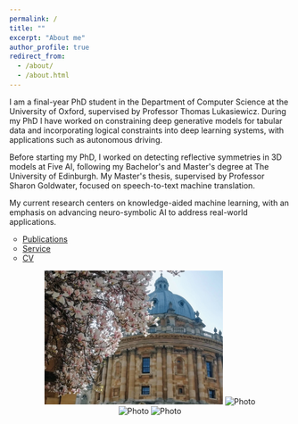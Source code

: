 ```yaml
---
permalink: /
title: ""
excerpt: "About me"
author_profile: true
redirect_from: 
  - /about/
  - /about.html
---
```


I am a final-year PhD student in the Department of Computer Science at the University of Oxford, supervised by Professor Thomas Lukasiewicz.
During my PhD I have worked on constraining deep generative models for tabular data and incorporating logical constraints into deep learning systems, with applications such as autonomous driving. 

Before starting my PhD, I worked on detecting reflective symmetries in 3D models at Five AI, following my Bachelor's and Master's degree at The University of Edinburgh. 
My Master's thesis, supervised by Professor Sharon Goldwater, focused on speech-to-text machine translation.

My current research centers on knowledge-aided machine learning, with an emphasis on advancing neuro-symbolic AI to address real-world applications.



<style>
ul {
list-style-type: circle;
}
</style>

* [Publications](https://mihaela-stoian.github.io/publications/)
* [Service](https://mihaela-stoian.github.io/service/)
* [CV](https://mihaela-stoian.github.io/cv/) 


<!---
<p align="center">
<img src="../images/profile/IMG_20230615_141536.jpg" alt="Photo" style="width: 220px;"/> 
    <img src="../images/profile/IMG_20231123_143104.jpg" alt="Photo" style="width: 220px;"/> 
  <img src="../images/profile/IMG_20220712_212401.jpg" alt="Photo" style="width: 220px;"/>
</p>
-->



<p align="center">
 <img src="https://raw.githubusercontent.com/mihaela-stoian/mihaela-stoian.github.io/main/images/profile/background_profile2.jpg" alt="Photo" style="width: 320px;"/>
  <img src="https://raw.githubusercontent.com/mihaela-stoian/mihaela-stoian.github.io/main/images/profile/IMG_20230407_133724.jpg" alt="Photo" style="width: 320px;"/>
<br>
<img src="https://raw.githubusercontent.com/mihaela-stoian/mihaela-stoian.github.io/main/images/profile/IMG_20230501_163947.jpg" alt="Photo" style="width: 320px;"/> 
  <img src="https://raw.githubusercontent.com/mihaela-stoian/mihaela-stoian.github.io/main/images/profile/IMG_20230501_164114.jpg" alt="Photo" style="width: 320px;"/> 
</p>

<!--- 
<p align="center">
  <img src="https://raw.githubusercontent.com/mihaela-stoian/mihaela-stoian.github.io/main/images/profile/background_profile2.jpg" alt="Photo" style="width: 690px;"/> 
</p>
-->

<!---
<p align="center">
  <img src="https://raw.githubusercontent.com/mihaela-stoian/mihaela-stoian.github.io/main/images/profile/background_profile2.jpg" alt="Photo" style="width: 620px; height: 450px"/> 
</p>
-->
